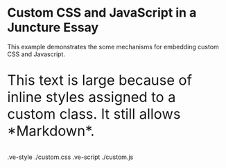 # Custom CSS and JavaScript in a Juncture Essay
This example demonstrates the some mechanisms for embedding custom CSS and Javascript.


<p class='bigText' markdown>
This text is large because of inline styles assigned to a custom class. It still allows *Markdown*.
</p>
<style>
    .bigText {
        font-size: 2rem;
    }
</style>

.ve-style ./custom.css
.ve-script ./custom.js


